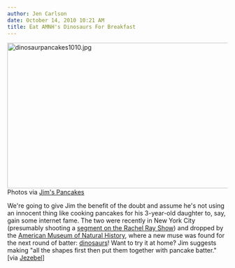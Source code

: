 ```yaml
---
author: Jen Carlson
date: October 14, 2010 10:21 AM
title: Eat AMNH's Dinosaurs For Breakfast
---
```


<p><span class="mt-enclosure mt-enclosure-image" style="display: inline;"> <img alt="dinosaurpancakes1010.jpg" src="https://web.archive.org/web/20130115001252im_/http://gothamist.com/attachments/arts_jen/dinosaurpancakes1010.jpg" width="640" height="333" class="image-none"> </span><br>
<span class="photo_caption">Photos via <a href="https://web.archive.org/web/20130115001252/http://www.jimspancakes.com/">Jim&apos;s Pancakes</a></span></p>

<p>We&apos;re going to give Jim the benefit of the doubt and assume he&apos;s not using an innocent thing like cooking pancakes for his 3-year-old daughter to, say, gain some internet fame. The two were recently in New York City (presumably shooting a <a href="https://web.archive.org/web/20130115001252/http://www.recordcourier.com/article/20101010/NEWS/101009858&amp;parentprofile=-1">segment on the Rachel Ray Show</a>) and dropped by the <a href="https://web.archive.org/web/20130115001252/http://amnh.org/">American Museum of Natural History</a>, where a new muse was found for the next round of batter: <a href="https://web.archive.org/web/20130115001252/http://www.jimspancakes.com/2010/09/3d-dinosaur-bones-pancake/">dinosaurs</a>! Want to try it at home? Jim suggests making &quot;all the shapes first then put them together with pancake batter.&quot; [via <a href="https://web.archive.org/web/20130115001252/http://jezebel.com/5663197/">Jezebel</a>]</p>